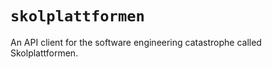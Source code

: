 # `skolplattformen`

An API client for the software engineering catastrophe called Skolplattformen.
